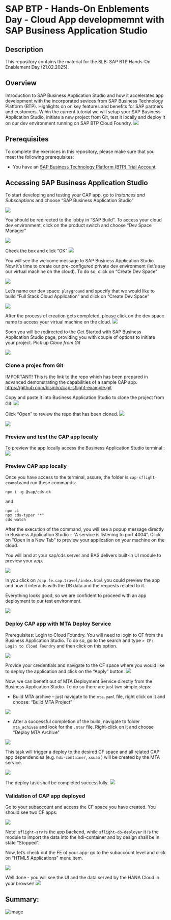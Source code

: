 # SAP BTP - Hands-On Enblements Day - Cloud App developmemnt with SAP Business Application Studio

## Description

This repository contains the material for the SLB: SAP BTP  Hands-On Enablement Day (21.02.2025).

## Overview

Introduction to SAP Business Application Studio and how it accelerates app development with the incorporated sevices from SAP Business Technology Platform (BTP). Highlights on on key features and benefits for SAP partners and customers.
Wihin the current tutorial we will setup your SAP Business Application Studio, initiate a new project from Git, test it locally and deploy it on our dev environment running on SAP BTP Cloud Foundry. 
![](./images/bas-01.png)

## Prerequisites

To complete the exercices in this repository, please make sure that you meet the following prerequisites:

* You have an [SAP Business Technology Platform (BTP) Trial Account](https://developers.sap.com/tutorials/hcp-create-trial-account.html).

## Accessing SAP Business Application Studio
To start developing and testing your CAP app, go to *Instances and Subscriptions* and choose “SAP Business Application Studio” 

![](./images/bas-02.png)



You should be redirected to the lobby in “SAP Build”. To access your cloud dev environment, click on the product switch and choose “Dev Space Manager”

![](./images/bas-03.png)




Check the box and click “OK” 
![](./images/bas-04.png)


You will see the welcome message to SAP Business Application Studio. Now it’s time to create our pre-configured private dev environment (let’s say our virtual machine on the cloud). To do so, click on “Create Dev Space” 

![](./images/bas-05.png)







Let’s name our dev space: `playground` and specify that we would like to build “Full Stack Cloud Application” and click on “Create Dev Space”

![](./images/bas-06.png)





After the process of creation gets completed, please click on the dev space name to access your virtual machine on the cloud. 
![](./images/bas-07.png)






Soon you will be redirected to the Get Started with SAP Business Application Studio page, providing you with couple of options to initiate your project. Pick up *Clone from Git* 

![](./images/bas-08.png)


### Clone a projec from Git 

IMPORTANT!
This is the link to the repo which has been prepared in advanced demonstrating the capabilities of a sample CAP app. 
https://github.com/bisinho/cap-sflight-example.git 

Copy and paste it into Business Application Studio to clone the project from Git: 
![](./images/bas-09.png)



Click “Open” to review the repo that has been cloned. 
![](./images/bas-10.png)



![](./images/bas-11.png)


### Preview and test the CAP app locally 
To preview the app locally access the Business Application Studio terminal : 
![](./images/bas-12.png)


### Preview CAP app locally 

Once you have access to the terminal, assure, the folder is `cap-sflight-example`and run these commands: 

```
npm i -g @sap/cds-dk
```

and 

```
npm ci
npx cds-typer "*"
cds watch
```

After the execution of the command, you will see a popup message directly in Business Application Studio – “A service is listening to port 4004”. Click on “Open in a New Tab” to preview your application on your machine on the cloud. 

You will land at your sap/cds server and BAS delivers built-in UI module to preview your app. 

![](./images/bas-13.png)



In you click on `/sap.fe.cap.travel/index.html` you could preview the app and how it interacts with the DB data and the requests related to it.

Everything looks good, so we are confident to proceed with an app deployment to our test environment. 

![](./images/bas-14.png)





### Deploy CAP app with MTA Deploy Service 
Prerequisites: Login to Cloud Foundry. 
You will need to login to CF from the Business Application Studio. To do so, go to the search and type `> CF: Login to Cloud Foundry`  and then click on this option. 

![](./images/bas-15.png)



Provide your credentials and navigate to the CF space where you would like to deploy the application and click on the “Apply” button. 
![](./images/bas-16.png)



Now, we can benefit out of MTA Deployment Service directly from the Business Application Studio. To do so there are just two simple steps: 
-	Build MTA archive – just navigate to the `mta.yaml` file, right click on it and choose: “Build MTA Project”

![](./images/bas-17.png)



-	After a successful completion of the build, navigate to folder `mta_achives` and look for the `.mtar` file. Right-click on it and choose “Deploy MTA Archive” 

![](./images/bas-18.png)



This task will trigger a deploy to the desired CF space and all related CAP app dependencies (e.g. `hdi-container`, `xsuaa` ) will be created by the MTA service. 

![](./images/bas-19.png)


The deploy task shall be completed successfully. 
![](./images/bas-20.png)




### Validation of CAP app deployed 

Go to your subaccount and access the CF space you have created. You should see two CF apps: 

![](./images/bas-21.png)



Note: `sflight-srv` is the app backend, while `sflight-db-deployer` it is the module to import the data into the hdi-container and by design shall be in state “Stopped”. 

Now, let’s check out the FE of your app: go to the subaccount level and click on “HTML5 Applications” menu item. 

![](./images/bas-22.png)




Well done - you will see the UI and the data served by the HANA Cloud in your browser! 
![](./images/bas-23.png)


 
## Summary: 
![image](https://github.com/user-attachments/assets/a90ee748-3f72-4471-a918-f9604d3a716c)
